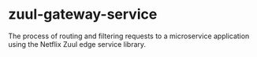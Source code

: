 # zuul-gateway-service
The process of routing and filtering requests to a microservice application using the Netflix Zuul edge service library.
